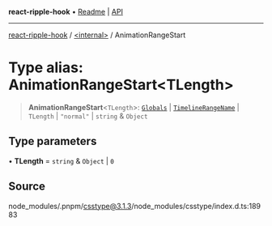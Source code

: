 **react-ripple-hook** • [Readme](../../README.md) \| [API](../../globals.md)

***

[react-ripple-hook](../../README.md) / [\<internal\>](../README.md) / AnimationRangeStart

# Type alias: AnimationRangeStart\<TLength\>

> **AnimationRangeStart**\<`TLength`\>: [`Globals`](Globals.md) \| [`TimelineRangeName`](TimelineRangeName.md) \| `TLength` \| `"normal"` \| `string` & `Object`

## Type parameters

• **TLength** = `string` & `Object` \| `0`

## Source

node\_modules/.pnpm/csstype@3.1.3/node\_modules/csstype/index.d.ts:18983
